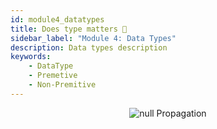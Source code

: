 ```yaml
---
id: module4_datatypes
title: Does type matters 🤔
sidebar_label: "Module 4: Data Types"
description: Data types description
keywords:
    - DataType
    - Premetive
    - Non-Premitive
---
```



<p align='center'>
<img src="https://media.giphy.com/media/vFKqnCdLPNOKc/giphy.gif" alt='null Propagation' />
</p>

<!-- ### ⭐️ `null` coalescing operator / Optional Chaining `?.` -->
